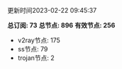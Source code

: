 更新时间2023-02-22 09:45:37

**总订阅: 73**
**总节点: 896**
**有效节点: 256**
- v2ray节点: 175
- ss节点: 79
- trojan节点: 2
